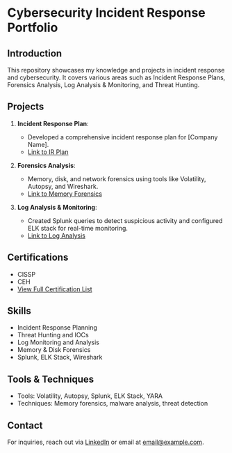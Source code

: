 # Cybersecurity Incident Response Portfolio

## Introduction
This repository showcases my knowledge and projects in incident response and cybersecurity. It covers various areas such as Incident Response Plans, Forensics Analysis, Log Analysis & Monitoring, and Threat Hunting.

## Projects
1. **Incident Response Plan**: 
   - Developed a comprehensive incident response plan for [Company Name].
   - [Link to IR Plan](./Incident-Response-Plan/company-incident-response-plan.md)
   
2. **Forensics Analysis**:
   - Memory, disk, and network forensics using tools like Volatility, Autopsy, and Wireshark.
   - [Link to Memory Forensics](./Forensics-Analysis/memory-forensics/volatility-report.md)
   
3. **Log Analysis & Monitoring**:
   - Created Splunk queries to detect suspicious activity and configured ELK stack for real-time monitoring.
   - [Link to Log Analysis](./Log-Analysis-and-Monitoring/log-analysis-report.md)

## Certifications
- CISSP
- CEH
- [View Full Certification List](https://drive.google.com/drive/folders/1krUwE-LDMvqiPVuhmkNgyVuceRD8p7vi?usp=sharing)

## Skills
- Incident Response Planning
- Threat Hunting and IOCs
- Log Monitoring and Analysis
- Memory & Disk Forensics
- Splunk, ELK Stack, Wireshark

## Tools & Techniques
- Tools: Volatility, Autopsy, Splunk, ELK Stack, YARA
- Techniques: Memory forensics, malware analysis, threat detection

## Contact
For inquiries, reach out via [LinkedIn](#) or email at [email@example.com](mailto:email@example.com).
